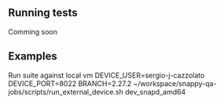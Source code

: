 
## Running tests
Comming soon

## Examples
Run suite against local vm
DEVICE_USER=sergio-j-cazzolato DEVICE_PORT=8022 BRANCH=2.27.2 ~/workspace/snappy-qa-jobs/scripts/run_external_device.sh dev_snapd_amd64
